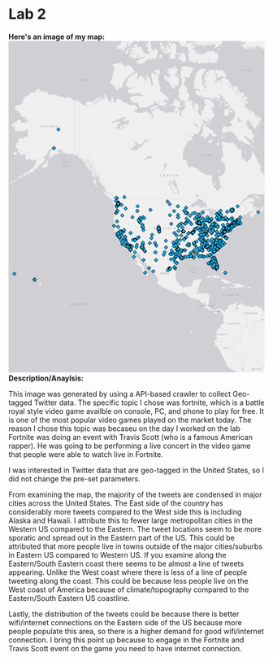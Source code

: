 # Lab 2

__Here's an image of my map:__
![Generated Map](lab2_img.png)
__Description/Anaylsis:__

This image was generated by using a API-based crawler to collect Geo-tagged Twitter data. The specific topic I chose was fortnite, which is a battle royal style video game availble on console, PC, and phone to play for free. It is one of the most popular video games played on the market today. 
The reason I chose this topic was becaseu on the day I worked on the lab Fortnite was doing an event with Travis Scott (who is a famous American rapper). He was going to be performing a live concert in the video game that people were able to watch live in Fortnite.

I was interested in Twitter data that are geo-tagged in the United States, so I did not change the pre-set parameters.

From examining the map, the majority of the tweets are condensed in major cities across the United States. The East side of the country has considerably more tweets compared to the West side this is including Alaska and Hawaii. I attribute this to fewer large metropolitan cities in the Western US compared to the Eastern. The tweet locations seem to be more sporatic and spread out in the Eastern part of the US. This could be attributed that more people live in towns outside of the major cities/suburbs in Eastern US compared to Western US. If you examine along the Eastern/South Eastern coast there seems to be almost a line of tweets appearing. Unlike the West coast where there is less of a line of people tweeting along the coast. This could be because less people live on the West coast of America because of climate/topography compared to the Eastern/South Eastern US coastline.

Lastly, the distribution of the tweets could be because there is better wifi/internet connections on the Eastern side of the US because more people populate this area, so there is a higher demand for good wifi/internet connection. I bring this point up because to engage in the Fortnite and Travis Scott event on the game you need to have internet connection.
